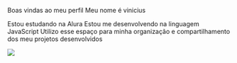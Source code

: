 Boas vindas ao meu perfil 
Meu nome é vinicius

Estou estudando na Alura
Estou me desenvolvendo na linguagem JavaScript
Utilizo esse espaço para minha organização e compartilhamento dos meu projetos desenvolvidos


![](https://media1.tenor.com/m/NIOnd10h6eIAAAAC/alien-x-ben10.gif)
